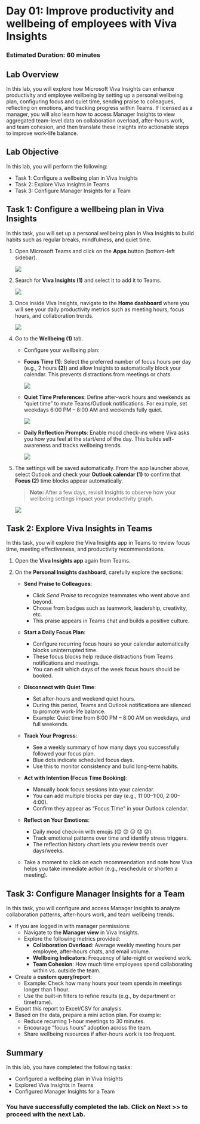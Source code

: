# Day 01: Improve productivity and wellbeing of employees with Viva Insights

### Estimated Duration: 60 minutes

## Lab Overview
In this lab, you will explore how Microsoft Viva Insights can enhance productivity and employee wellbeing by setting up a personal wellbeing plan, configuring focus and quiet time, sending praise to colleagues, reflecting on emotions, and tracking progress within Teams. If licensed as a manager, you will also learn how to access Manager Insights to view aggregated team-level data on collaboration overload, after-hours work, and team cohesion, and then translate these insights into actionable steps to improve work-life balance.  

## Lab Objective

In this lab, you will perform the following:
- Task 1: Configure a wellbeing plan in Viva Insights
- Task 2: Explore Viva Insights in Teams
- Task 3: Configure Manager Insights for a Team
  
## Task 1: Configure a wellbeing plan in Viva Insights

In this task, you will set up a personal wellbeing plan in Viva Insights to build habits such as regular breaks, mindfulness, and quiet time.

1. Open Microsoft Teams and click on the **Apps** button (bottom-left sidebar).  

    ![](./media/sp-01.png)

2. Search for **Viva Insights (1)** and select it to add it to Teams. 

    ![](./media/sp-02.png)

3. Once inside Viva Insights, navigate to the **Home dashboard** where you will see your daily productivity metrics such as meeting hours, focus hours, and collaboration trends.  

    ![](./media/sp-03.png)

4. Go to the **Wellbeing (1)** tab.  

    - Configure your wellbeing plan:  

    - **Focus Time (1)**: Select the preferred number of focus hours per day (e.g., 2 hours **(2)**) and allow Insights to automatically block your calendar. This prevents distractions from meetings or chats.  

        ![](./media/sp-05.png)

    - **Quiet Time Preferences**: Define after-work hours and weekends as “quiet time” to mute Teams/Outlook notifications. For example, set weekdays 6:00 PM – 8:00 AM and weekends fully quiet.  

        ![](./media/sp-06.png)

    - **Daily Reflection Prompts**: Enable mood check-ins where Viva asks you how you feel at the start/end of the day. This builds self-awareness and tracks wellbeing trends.  

        ![](./media/sp-07.png)

5. The settings will be saved automatically. From the app launcher above, select Outlook and check your **Outlook calendar (1)** to confirm that **Focus (2)** time blocks appear automatically. 

    >**Note:** After a few days, revisit Insights to observe how your wellbeing settings impact your productivity graph.  

    ![](./media/sp-08.png)


## Task 2: Explore Viva Insights in Teams

In this task, you will explore the Viva Insights app in Teams to review focus time, meeting effectiveness, and productivity recommendations.

1. Open the **Viva Insights app** again from Teams.  

2. On the **Personal Insights dashboard**, carefully explore the sections: 

    - **Send Praise to Colleagues**:  
        - Click *Send Praise* to recognize teammates who went above and beyond.  
        - Choose from badges such as teamwork, leadership, creativity, etc.  
        - This praise appears in Teams chat and builds a positive culture.  

    - **Start a Daily Focus Plan**:  
        - Configure recurring focus hours so your calendar automatically blocks uninterrupted time.  
        - These focus blocks help reduce distractions from Teams notifications and meetings.  
        - You can edit which days of the week focus hours should be booked.  

    - **Disconnect with Quiet Time**:  
        - Set after-hours and weekend quiet hours.  
        - During this period, Teams and Outlook notifications are silenced to promote work-life balance.  
        - Example: Quiet time from 6:00 PM – 8:00 AM on weekdays, and full weekends.  

    - **Track Your Progress**:  
        - See a weekly summary of how many days you successfully followed your focus plan.  
        - Blue dots indicate scheduled focus days.  
        - Use this to monitor consistency and build long-term habits.  

    - **Act with Intention (Focus Time Booking)**:  
        - Manually book focus sessions into your calendar.  
        - You can add multiple blocks per day (e.g., 11:00–1:00, 2:00–4:00).  
        - Confirm they appear as “Focus Time” in your Outlook calendar.  

    - **Reflect on Your Emotions**:  
        - Daily mood check-in with emojis (😊 😍 😐 😞 😡).  
        - Track emotional patterns over time and identify stress triggers.  
        - The reflection history chart lets you review trends over days/weeks. 

    - Take a moment to click on each recommendation and note how Viva helps you take immediate action (e.g., reschedule or shorten a meeting). 

## Task 3: Configure Manager Insights for a Team

In this task, you will configure and access Manager Insights to analyze collaboration patterns, after-hours work, and team wellbeing trends.

- If you are logged in with manager permissions:  
  - Navigate to the **Manager view** in Viva Insights.  
  - Explore the following metrics provided:  
    - **Collaboration Overload**: Average weekly meeting hours per employee, after-hours chats, and email volume.  
    - **Wellbeing Indicators**: Frequency of late-night or weekend work.  
    - **Team Cohesion**: How much time employees spend collaborating within vs. outside the team.  
- Create a **custom query/report**:  
  - Example: Check how many hours your team spends in meetings longer than 1 hour.  
  - Use the built-in filters to refine results (e.g., by department or timeframe).  
- Export this report to Excel/CSV for analysis.  
- Based on the data, prepare a mini action plan. For example:  
  - Reduce recurring 1-hour meetings to 30 minutes.  
  - Encourage “focus hours” adoption across the team.  
  - Share wellbeing resources if after-hours work is too frequent.


## Summary
In this lab, you have completed the following tasks:

- Configured a wellbeing plan in Viva Insights
- Explored Viva Insights in Teams
- Configured Manager Insights for a Team

### You have successfully completed the lab. Click on **Next >>** to proceed with the next Lab.